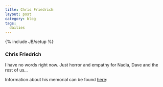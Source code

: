 ```yaml
---
title: Chris Friedrich
layout: post
category: blog
tags:
  dailies
---
```

{% include JB/setup %}

### Chris Friedrich

I have no words right now.  Just horror and empathy for Nadia, Dave and the rest of us...

Information about his memorial can be found [here](/chris_friedrich.html):